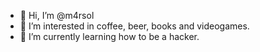 - 👋 Hi, I’m @m4rsol
- 👀 I’m interested in coffee, beer, books and videogames.
- 🌱 I’m currently learning how to be a hacker. 

<!---
m4rsol/m4rsol is a ✨ special ✨ repository because its `README.md` (this file) appears on your GitHub profile.
You can click the Preview link to take a look at your changes.
--->

